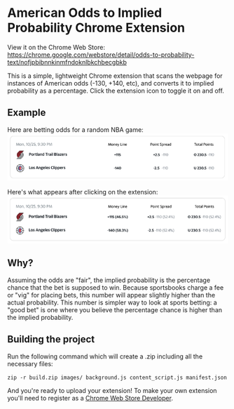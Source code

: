 # American Odds to Implied Probability Chrome Extension

View it on the Chrome Web Store: https://chrome.google.com/webstore/detail/odds-to-probability-text/nofjpbibnnkinmfndoknlbkchbecgbkb

This is a simple, lightweight Chrome extension that scans the webpage for instances of American odds (-130, +140, etc), and converts it to implied probability as a percentage. Click the extension icon to toggle it on and off.

## Example

Here are betting odds for a random NBA game:
![odds example](https://github.com/danielchines/odds-converter-extension/blob/main/images/screenshots/screenshot-before.png?raw=true)

Here's what appears after clicking on the extension:
![odds with probability displayed](https://github.com/danielchines/odds-converter-extension/blob/main/images/screenshots/screenshot-after.png?raw=true)

## Why?

Assuming the odds are "fair", the implied probability is the percentage chance that the bet is supposed to win. Because sportsbooks charge a fee or "vig" for placing bets, this number will appear slightly higher than the actual probability. This number is simpler way to look at sports betting: a "good bet" is one where you believe the percentage chance is higher than the implied probability.

## Building the project

Run the following command which will create a .zip including all the necessary files:

```
zip -r build.zip images/ background.js content_script.js manifest.json
```

And you're ready to upload your extension! To make your own extension you'll need to register as a [Chrome Web Store Developer](https://developer.chrome.com/docs/webstore/register/).
